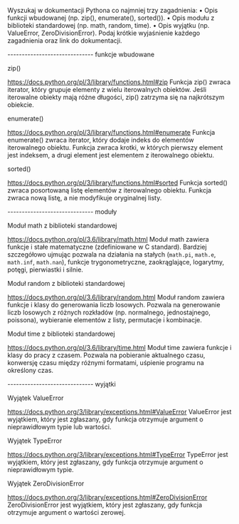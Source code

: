 Wyszukaj w dokumentacji Pythona co najmniej trzy zagadnienia:
• Opis funkcji wbudowanej (np. zip(), enumerate(), sorted()).
• Opis modułu z biblioteki standardowej (np. math, random, time).
• Opis wyjątku (np. ValueError, ZeroDivisionError).
Podaj krótkie wyjaśnienie każdego zagadnienia oraz link do dokumentacji.

------------------------------ funkcje wbudowane

zip()

https://docs.python.org/pl/3/library/functions.html#zip
Funkcja zip() zwraca iterator, który grupuje elementy z wielu iterowalnych obiektów.
Jeśli iterowalne obiekty mają różne długości, zip() zatrzyma się na najkrótszym obiekcie.

enumerate()

https://docs.python.org/pl/3/library/functions.html#enumerate
Funkcja enumerate() zwraca iterator, który dodaje indeks do elementów iterowalnego obiektu.
Funkcja zwraca krotki, w których pierwszy element jest indeksem, a drugi element jest elementem z iterowalnego obiektu.

sorted()

https://docs.python.org/pl/3/library/functions.html#sorted
Funkcja sorted() zwraca posortowaną listę elementów z iterowalnego obiektu.
Funkcja zwraca nową listę, a nie modyfikuje oryginalnej listy.

------------------------------ moduły

Moduł math z biblioteki standardowej

https://docs.python.org/pl/3.6/library/math.html
Moduł math zawiera funkcje i stałe matematyczne (zdefiniowane w C standard).
Bardziej szczegółowo ujmując pozwala na działania na stałych (`math.pi`, `math.e`, `math.inf`, `math.nan`),
funkcje trygonometryczne, zaokrąglające, logarytmy, potęgi, pierwiastki i silnie.

Moduł random z biblioteki standardowej

https://docs.python.org/pl/3.6/library/random.html
Moduł random zawiera funkcje i klasy do generowania liczb losowych.
Pozwala na generowanie liczb losowych z różnych rozkładów (np. normalnego, jednostajnego, poissona),
wybieranie elementów z listy, permutacje i kombinacje.

Moduł time z biblioteki standardowej

https://docs.python.org/pl/3.6/library/time.html
Moduł time zawiera funkcje i klasy do pracy z czasem.
Pozwala na pobieranie aktualnego czasu, konwersję czasu między różnymi formatami, uśpienie programu na określony czas.

------------------------------ wyjątki

Wyjątek ValueError

https://docs.python.org/3/library/exceptions.html#ValueError
ValueError jest wyjątkiem, który jest zgłaszany, gdy funkcja otrzymuje argument o nieprawidłowym typie lub wartości.

Wyjątek TypeError

https://docs.python.org/3/library/exceptions.html#TypeError
TypeError jest wyjątkiem, który jest zgłaszany, gdy funkcja otrzymuje argument o nieprawidłowym typie.

Wyjątek ZeroDivisionError

https://docs.python.org/3/library/exceptions.html#ZeroDivisionError
ZeroDivisionError jest wyjątkiem, który jest zgłaszany, gdy funkcja otrzymuje argument o wartości zerowej.
